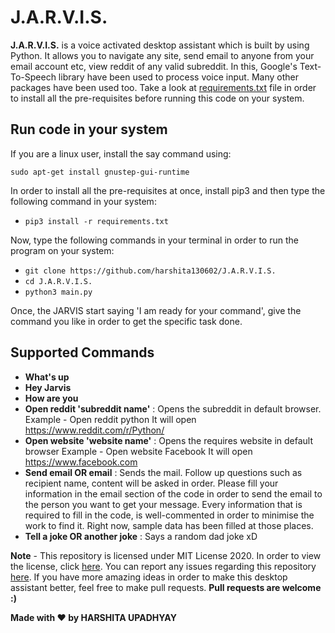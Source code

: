 # J.A.R.V.I.S. 

**J.A.R.V.I.S.** is a voice activated desktop assistant which is built by using Python. It allows you to navigate any site, send email to anyone from your email account etc, view reddit of any valid subreddit. In this, Google's Text-To-Speech library have been used to process voice input. Many other packages have been used too. Take a look at [requirements.txt](https://github.com/harshita130602/J.A.R.V.I.S./blob/master/requirements.txt) file in order to install all the pre-requisites before running this code on your system.

## Run code in your system 
If you are a linux user, install the say command using:
```
sudo apt-get install gnustep-gui-runtime
```
In order to install all the pre-requisites at once, install pip3 and then type the following command in your system:
* `pip3 install -r requirements.txt`


Now, type the following commands in your terminal in order to run the program on your system: 
* `git clone https://github.com/harshita130602/J.A.R.V.I.S.`
* `cd J.A.R.V.I.S.`
* `python3 main.py`

Once, the JARVIS start saying 'I am ready for your command', give the command you like in order to get the specific task done.

## Supported Commands
* **What's up**
* **Hey Jarvis**
* **How are you**
* **Open reddit 'subreddit name'** : Opens the subreddit in default browser.
    Example - Open reddit python
    It will open https://www.reddit.com/r/Python/
* **Open website 'website name'** : Opens the requires website in default browser
    Example - Open website Facebook
    It will open https://www.facebook.com
* **Send email OR email** : Sends the mail. Follow up questions such as recipient name, content will be asked in order.
Please fill your information in the email section of the code in order to send the email to the person you want to get your message. Every information that is required to fill in the code, is well-commented in order to minimise the work to find it. Right now, sample data has been filled at those places.
* **Tell a joke OR another joke** : Says a random dad joke xD

**Note** - This repository is licensed under MIT License 2020. In order to view the license, click [here](https://github.com/harshita130602/J.A.R.V.I.S./blob/master/LICENSE). You can report any issues regarding this repository [here](https://github.com/harshita130602/J.A.R.V.I.S./issues). If you have more amazing ideas in order to make this desktop assistant better, feel free to make pull requests. **Pull requests are welcome :)**

                    
                    
                    
**Made with :heart: by HARSHITA UPADHYAY**

